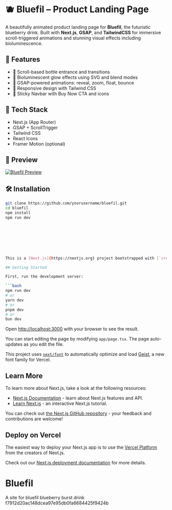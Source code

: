 
# 🫐 Bluefil – Product Landing Page

A beautifully animated product landing page for **Bluefil**, the futuristic blueberry drink. Built with **Next.js**, **GSAP**, and **TailwindCSS** for immersive scroll-triggered animations and stunning visual effects including bioluminescence.

## 🌟 Features

- 🧃 Scroll-based bottle entrance and transitions
- 🌌 Bioluminescent glow effects using SVG and blend modes
- 🚀 GSAP-powered animations: reveal, zoom, float, bounce
- 💙 Responsive design with Tailwind CSS
- 🛒 Sticky Navbar with Buy Now CTA and icons

## 🧰 Tech Stack

- Next.js (App Router)
- GSAP + ScrollTrigger
- Tailwind CSS
- React Icons
- Framer Motion (optional)

## 📸 Preview

[![Bluefil Preview](./public/images/screenshot.jpg)](https://bluefil.vercel.app)

## 🛠 Installation

```bash
git clone https://github.com/yourusername/bluefil.git
cd bluefil
npm install
npm run dev








This is a [Next.js](https://nextjs.org) project bootstrapped with [`create-next-app`](https://nextjs.org/docs/app/api-reference/cli/create-next-app).

## Getting Started

First, run the development server:

```bash
npm run dev
# or
yarn dev
# or
pnpm dev
# or
bun dev
```

Open [http://localhost:3000](http://localhost:3000) with your browser to see the result.

You can start editing the page by modifying `app/page.tsx`. The page auto-updates as you edit the file.

This project uses [`next/font`](https://nextjs.org/docs/app/building-your-application/optimizing/fonts) to automatically optimize and load [Geist](https://vercel.com/font), a new font family for Vercel.

## Learn More

To learn more about Next.js, take a look at the following resources:

- [Next.js Documentation](https://nextjs.org/docs) - learn about Next.js features and API.
- [Learn Next.js](https://nextjs.org/learn) - an interactive Next.js tutorial.

You can check out [the Next.js GitHub repository](https://github.com/vercel/next.js) - your feedback and contributions are welcome!

## Deploy on Vercel

The easiest way to deploy your Next.js app is to use the [Vercel Platform](https://vercel.com/new?utm_medium=default-template&filter=next.js&utm_source=create-next-app&utm_campaign=create-next-app-readme) from the creators of Next.js.

Check out our [Next.js deployment documentation](https://nextjs.org/docs/app/building-your-application/deploying) for more details.

# Bluefil
A site for bluefil blueberry burst drink
 f7912d20ac148dcea97e95db0fa6684425f9424b
